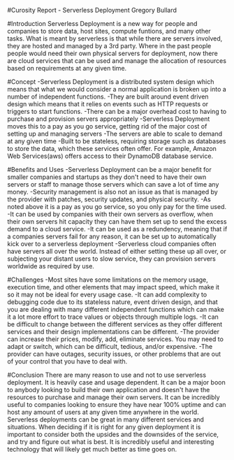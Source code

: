 #Curosity Report - Serverless Deployment
Gregory Bullard

#Introduction
Serverless Deployment is a new way for people and companies to store data, host sites, compute funtions, and many other tasks. 
What is meant by serverless is that while there are servers involved, they are hosted and managed by a 3rd party. Where in the
past people people would need their own physical servers for deployment, now there are cloud services that can be used and 
manage the allocation of resources based on requirements at any given time.

#Concept
-Serverless Deployment is a distributed system design which means that what we would consider a normal application is broken up
 into a number of independent functions.
-They are built around event driven design which means that it relies on events such as HTTP requests or triggers to start functions.
-There can be a major overhead cost to having to purchase and provision servers appropriately
-Serverless Deployment moves this to a pay as you go service, getting rid of the major cost of setting up and managing servers
-The servers are able to scale to demand at any given time
-Built to be stateless, requiring storage such as databases to store the data, which these services often offer. For example, 
  Amazon Web Services(aws) offers access to their DynamoDB database service.


#Benefits and Uses
-Serverless Deployment can be a major benefit for smaller companies and startups as they don't need to have their own servers
 or staff to manage those servers which can save a lot of time any money. 
-Security management is also not an issue as that is managed by the provider with patches, security updates, and physical security.
-As noted above it is a pay as you go service, so you only pay for the time used. 
-It can be used by companies with their own servers as overflow, when their own servers hit capacity they can have them set up to 
 send the excess demand to a cloud service.
-It can be used as a redundency, meaning that if a companies servers fail for any reason, it can be set up to automatically kick over
 to a serverless deployment
-Serverless cloud companies often have servers all over the world. Instead of either setting these up all over, or subjecting your 
 distant users to slow service, they can provision servers worldwide as required by use. 

#Challenges
-Most sites have some limitations on the memory usage, execution time, and other elements that may impact speed, which make it so
 it may not be ideal for every usage case.
-It can add complexity to debugging code due to its stateless nature, event driven design, and that you are dealing with many different
 independent functions which can make it a lot more effort to trace values or objects through multiple logs.
-It can be difficult to change between the different services as they offer different services and their design implementations can be different.
-The provider can increase their prices, modify, add, eliminate services. You may need to adapt or switch, which can be difficult, tedious, 
 and/or expensive.
-The provider can have outages, security issues, or other problems that are out of your control that you have to deal with.

#Conclusion
There are many reason to use and not to use serverless deployment. It is heavily case and usage dependent. It can be a major boon to anybody
looking to build their own application and doesn't have the resources to purchase and manage their own servers. It can be incredibly useful
to companies looking to ensure they have near 100% uptime and can host any amount of users at any given time anywhere in the world. Serverless
deployments can be great in many different services and situations. When deciding if it is right for any given deployment it is important to 
consider both the upsides and the downsides of the service, and try and figure out what is best. It is incredibly useful and interesting 
technology that will likely get much better as time goes on. 